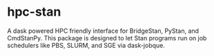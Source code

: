 # hpc-stan
A dask powered HPC friendly interface for BridgeStan, PyStan, and CmdStanPy. This package is designed to let
Stan programs run on job schedulers like PBS, SLURM, and SGE via dask-jobque.
